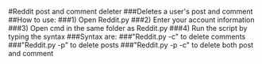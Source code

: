 #Reddit post and comment deleter
###Deletes a user's post and comment
##How to use:
###1) Open Reddit.py
###2) Enter your account information
###3) Open cmd in the same folder as Reddit.py
###4) Run the script by typing the syntax
###Syntax are:
###"Reddit.py -c" to delete comments
###"Reddit.py -p" to delete posts
###"Reddit.py -p -c" to delete both post and comment
